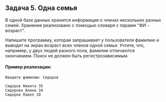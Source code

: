 ## Задача 5. Одна семья
В одной базе данных хранится информация о членах нескольких разных семей. Хранение реализовано с помощью словаря с парами “ФИ - возраст”.

Напишите программу, которая запрашивает у пользователя фамилию и выводит на экран возраст всех членов одной семьи. Учтите, что, например, у двух людей разного пола, фамилии отличаются окончанием. Поиск не должен быть регистрозависимым.

#### Пример реализации:
```
Введите фамилию: Сидоров

Сидоров Никита 35
Сидорова Алина 34
Сидоров Павел 10
```
